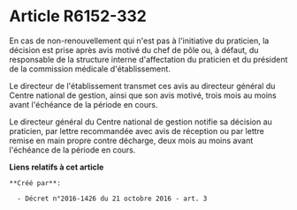 # Article R6152-332

En cas de non-renouvellement qui n'est pas à l'initiative du praticien, la décision est prise après avis motivé du chef de
pôle ou, à défaut, du responsable de la structure interne d'affectation du praticien et du président de la commission
médicale d'établissement. 

Le directeur de l'établissement transmet ces avis au directeur général du Centre national de gestion, ainsi que son avis
motivé, trois mois au moins avant l'échéance de la période en cours. 

Le directeur général du Centre national de gestion notifie sa décision au praticien, par lettre recommandée avec avis de
réception ou par lettre remise en main propre contre décharge, deux mois au moins avant l'échéance de la période en cours.

**Liens relatifs à cet article**

	**Créé par**:

	  - Décret n°2016-1426 du 21 octobre 2016 - art. 3
